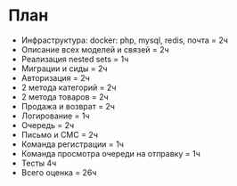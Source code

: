 # План
* Инфраструктура: docker: php, mysql, redis, почта = 2ч
* Описание всех моделей и связей = 2ч
* Реализация nested sets = 1ч
* Миграции и сиды = 2ч
* Авторизация = 2ч
* 2 метода категорий = 2ч 
* 2 метода товаров = 2ч
* Продажа и возврат = 2ч
* Логирование = 1ч
* Очередь = 2ч
* Письмо и СМС = 2ч
* Команда регистрации = 1ч
* Команда просмотра очереди на отправку = 1ч
* Тесты 4ч
* Всего оценка = 26ч